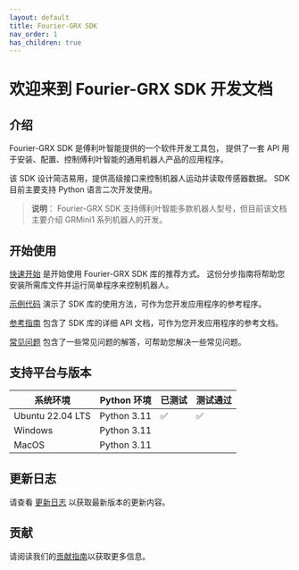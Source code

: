 ```yaml
---
layout: default
title: Fourier-GRX SDK
nav_order: 1
has_children: true
---
```


# 欢迎来到 Fourier-GRX SDK 开发文档

## 介绍

Fourier-GRX SDK 是傅利叶智能提供的一个软件开发工具包，
提供了一套 API 用于安装、配置、控制傅利叶智能的通用机器人产品的应用程序。

该 SDK 设计简洁易用，提供高级接口来控制机器人运动并读取传感器数据。
SDK 目前主要支持 Python 语言二次开发使用。

> **说明**：
> Fourier-GRX SDK 支持傅利叶智能多款机器人型号，但目前该文档主要介绍 GRMini1 系列机器人的开发。

## 开始使用

[快速开始](/docs/quickstart.md) 是开始使用 Fourier-GRX SDK 库的推荐方式。
这份分步指南将帮助您安装所需库文件并运行简单程序来控制机器人。

[示例代码](/docs/examples.md) 演示了 SDK 库的使用方法，可作为您开发应用程序的参考程序。

[参考指南](/docs/reference.md) 包含了 SDK 库的详细 API 文档，可作为您开发应用程序的参考文档。

[常见问题](/docs/faq.md) 包含了一些常见问题的解答，可帮助您解决一些常见问题。

## 支持平台与版本

| 系统环境             | Python 环境   | 已测试 | 测试通过 |
|------------------|-------------|-----|------|
| Ubuntu 22.04 LTS | Python 3.11 | ✅   | ✅    |
| Windows          | Python 3.11 |     |      |
| MacOS            | Python 3.11 |     |      |

## 更新日志

请查看 [更新日志](/docs/change-log.md) 以获取最新版本的更新内容。

## 贡献

请阅读我们的[贡献指南](/docs/contributing.md)以获取更多信息。